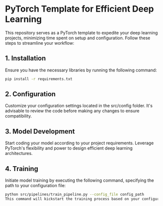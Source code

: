 # PyTorch Template for Efficient Deep Learning 
This repository serves as a PyTorch template to expedite your deep learning projects, minimizing time spent on setup and configuration. Follow these steps to streamline your workflow:
## 1. Installation
Ensure you have the necessary libraries by running the following command:
```bash
pip install -r requirements.txt
```
## 2. Configuration
Customize your configuration settings located in the src/config folder. It's advisable to review the code before making any changes to ensure compatibility.

## 3. Model Development
Start coding your model according to your project requirements. Leverage PyTorch's flexibility and power to design efficient deep learning architectures.

## 4. Training
Initiate model training by executing the following command, specifying the path to your configuration file:

```bash
python src/pipelines/train_pipeline.py --config_file config_path
This command will kickstart the training process based on your configured settings.
```
